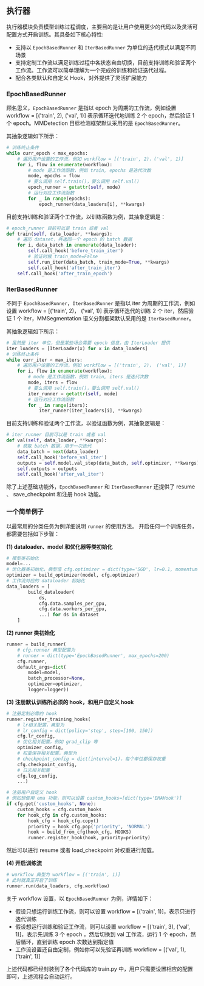 ## 执行器

执行器模块负责模型训练过程调度，主要目的是让用户使用更少的代码以及灵活可配置方式开启训练。其具备如下核心特性:

- 支持以 `EpochBasedRunner` 和 `IterBasedRunner` 为单位的迭代模式以满足不同场景
- 支持定制工作流以满足训练过程中各状态自由切换，目前支持训练和验证两个工作流。工作流可以简单理解为一个完成的训练和验证迭代过程。
- 配合各类默认和自定义 Hook，对外提供了灵活扩展能力

### EpochBasedRunner

顾名思义，`EpochBasedRunner` 是指以 epoch 为周期的工作流，例如设置 workflow = \[('train', 2), ('val', 1)\] 表示循环迭代地训练 2 个 epoch，然后验证 1 个 epoch。MMDetection 目标检测框架默认采用的是 `EpochBasedRunner`。

其抽象逻辑如下所示：

```python
# 训练终止条件
while curr_epoch < max_epochs:
    # 遍历用户设置的工作流，例如 workflow = [('train', 2)，('val', 1)]
    for i, flow in enumerate(workflow):
        # mode 是工作流函数，例如 train, epochs 是迭代次数
        mode, epochs = flow
        # 要么调用 self.train()，要么调用 self.val()
        epoch_runner = getattr(self, mode)
        # 运行对应工作流函数
        for _ in range(epochs):
            epoch_runner(data_loaders[i], **kwargs)
```

目前支持训练和验证两个工作流，以训练函数为例，其抽象逻辑是：

```python
# epoch_runner 目前可以是 train 或者 val
def train(self, data_loader, **kwargs):
    # 遍历 dataset，共返回一个 epoch 的 batch 数据
    for i, data_batch in enumerate(data_loader):
        self.call_hook('before_train_iter')
        # 验证时候 train_mode=False
        self.run_iter(data_batch, train_mode=True, **kwargs)
        self.call_hook('after_train_iter')
    self.call_hook('after_train_epoch')
```

### IterBasedRunner

不同于 `EpochBasedRunner`，`IterBasedRunner` 是指以 iter 为周期的工作流，例如设置 workflow = \[('train', 2)， ('val', 1)\] 表示循环迭代的训练 2 个 iter，然后验证 1 个 iter，MMSegmentation 语义分割框架默认采用的是  `IterBasedRunner`。

其抽象逻辑如下所示：

```python
# 虽然是 iter 单位，但是某些场合需要 epoch 信息，由 IterLoader 提供
iter_loaders = [IterLoader(x) for x in data_loaders]
# 训练终止条件
while curr_iter < max_iters:
    # 遍历用户设置的工作流，例如 workflow = [('train', 2)， ('val', 1)]
    for i, flow in enumerate(workflow):
        # mode 是工作流函数，例如 train, iters 是迭代次数
        mode, iters = flow
        # 要么调用 self.train()，要么调用 self.val()
        iter_runner = getattr(self, mode)
        # 运行对应工作流函数
        for _ in range(iters):
            iter_runner(iter_loaders[i], **kwargs)
```

目前支持训练和验证两个工作流，以验证函数为例，其抽象逻辑是：

```python
# iter_runner 目前可以是 train 或者 val
def val(self, data_loader, **kwargs):
    # 获取 batch 数据，用于一次迭代
    data_batch = next(data_loader)
    self.call_hook('before_val_iter')
    outputs = self.model.val_step(data_batch, self.optimizer, **kwargs)
    self.outputs = outputs
    self.call_hook('after_val_iter')
```

除了上述基础功能外，`EpochBasedRunner` 和 `IterBasedRunner` 还提供了 resume 、 save_checkpoint 和注册 hook 功能。

### 一个简单例子

以最常用的分类任务为例详细说明 `runner` 的使用方法。 开启任何一个训练任务，都需要包括如下步骤：

**(1) dataloader、model 和优化器等类初始化**

```python
# 模型类初始化
model=...
# 优化器类初始化，典型值 cfg.optimizer = dict(type='SGD', lr=0.1, momentum=0.9, weight_decay=0.0001)
optimizer = build_optimizer(model, cfg.optimizer)
# 工作流对应的 dataloader 初始化
data_loaders = [
        build_dataloader(
            ds,
            cfg.data.samples_per_gpu,
            cfg.data.workers_per_gpu,
            ...) for ds in dataset
    ]
```

**(2) runner 类初始化**

```python
runner = build_runner(
    # cfg.runner 典型配置为
    # runner = dict(type='EpochBasedRunner', max_epochs=200)
    cfg.runner,
    default_args=dict(
        model=model,
        batch_processor=None,
        optimizer=optimizer,
        logger=logger))
```

**(3) 注册默认训练所必须的 hook，和用户自定义 hook**

```python
# 注册定制必需的 hook
runner.register_training_hooks(
    # lr相关配置，典型为
    # lr_config = dict(policy='step', step=[100, 150])
    cfg.lr_config,
    # 优化相关配置，例如 grad_clip 等
    optimizer_config,
    # 权重保存相关配置，典型为
    # checkpoint_config = dict(interval=1)，每个单位都保存权重
    cfg.checkpoint_config,
    # 日志相关配置
    cfg.log_config,
    ...)

# 注册用户自定义 hook
# 例如想使用 ema 功能，则可以设置 custom_hooks=[dict(type='EMAHook')]
if cfg.get('custom_hooks', None):
    custom_hooks = cfg.custom_hooks
    for hook_cfg in cfg.custom_hooks:
        hook_cfg = hook_cfg.copy()
        priority = hook_cfg.pop('priority', 'NORMAL')
        hook = build_from_cfg(hook_cfg, HOOKS)
        runner.register_hook(hook, priority=priority)
```

然后可以进行 resume 或者 load_checkpoint 对权重进行加载。

**(4) 开启训练流**

```python
# workflow 典型为 workflow = [('train', 1)]
# 此时就真正开启了训练
runner.run(data_loaders, cfg.workflow)
```

关于 workflow 设置，以 `EpochBasedRunner` 为例，详情如下：

- 假设只想运行训练工作流，则可以设置 workflow = \[('train', 1)\]，表示只进行迭代训练
- 假设想运行训练和验证工作流，则可以设置 workflow = \[('train',  3), ('val', 1)\]，表示先训练 3 个 epoch ，然后切换到 val 工作流，运行 1 个 epoch，然后循环，直到训练 epoch 次数达到指定值
- 工作流设置还自由定制，例如你可以先验证再训练 workflow = \[('val', 1), ('train', 1)\]

上述代码都已经封装到了各个代码库的 train.py 中，用户只需要设置相应的配置即可，上述流程会自动运行。
